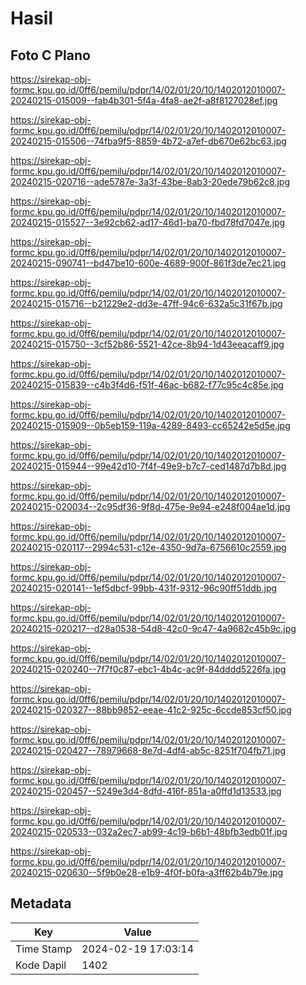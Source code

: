 # Hasil

## Foto C Plano

https://sirekap-obj-formc.kpu.go.id/0ff6/pemilu/pdpr/14/02/01/20/10/1402012010007-20240215-015009--fab4b301-5f4a-4fa8-ae2f-a8f8127028ef.jpg

https://sirekap-obj-formc.kpu.go.id/0ff6/pemilu/pdpr/14/02/01/20/10/1402012010007-20240215-015506--74fba9f5-8859-4b72-a7ef-db670e62bc63.jpg

https://sirekap-obj-formc.kpu.go.id/0ff6/pemilu/pdpr/14/02/01/20/10/1402012010007-20240215-020716--ade5787e-3a3f-43be-8ab3-20ede79b62c8.jpg

https://sirekap-obj-formc.kpu.go.id/0ff6/pemilu/pdpr/14/02/01/20/10/1402012010007-20240215-015527--3e92cb62-ad17-46d1-ba70-fbd78fd7047e.jpg

https://sirekap-obj-formc.kpu.go.id/0ff6/pemilu/pdpr/14/02/01/20/10/1402012010007-20240215-090741--bd47be10-600e-4689-900f-861f3de7ec21.jpg

https://sirekap-obj-formc.kpu.go.id/0ff6/pemilu/pdpr/14/02/01/20/10/1402012010007-20240215-015716--b21229e2-dd3e-47ff-94c6-632a5c31f67b.jpg

https://sirekap-obj-formc.kpu.go.id/0ff6/pemilu/pdpr/14/02/01/20/10/1402012010007-20240215-015750--3cf52b86-5521-42ce-8b94-1d43eeacaff9.jpg

https://sirekap-obj-formc.kpu.go.id/0ff6/pemilu/pdpr/14/02/01/20/10/1402012010007-20240215-015839--c4b3f4d6-f51f-46ac-b682-f77c95c4c85e.jpg

https://sirekap-obj-formc.kpu.go.id/0ff6/pemilu/pdpr/14/02/01/20/10/1402012010007-20240215-015909--0b5eb159-119a-4289-8493-cc65242e5d5e.jpg

https://sirekap-obj-formc.kpu.go.id/0ff6/pemilu/pdpr/14/02/01/20/10/1402012010007-20240215-015944--99e42d10-7f4f-49e9-b7c7-ced1487d7b8d.jpg

https://sirekap-obj-formc.kpu.go.id/0ff6/pemilu/pdpr/14/02/01/20/10/1402012010007-20240215-020034--2c95df36-9f8d-475e-9e94-e248f004ae1d.jpg

https://sirekap-obj-formc.kpu.go.id/0ff6/pemilu/pdpr/14/02/01/20/10/1402012010007-20240215-020117--2994c531-c12e-4350-9d7a-6756610c2559.jpg

https://sirekap-obj-formc.kpu.go.id/0ff6/pemilu/pdpr/14/02/01/20/10/1402012010007-20240215-020141--1ef5dbcf-99bb-431f-9312-96c90ff51ddb.jpg

https://sirekap-obj-formc.kpu.go.id/0ff6/pemilu/pdpr/14/02/01/20/10/1402012010007-20240215-020217--d28a0538-54d8-42c0-9c47-4a9682c45b9c.jpg

https://sirekap-obj-formc.kpu.go.id/0ff6/pemilu/pdpr/14/02/01/20/10/1402012010007-20240215-020240--7f7f0c87-ebc1-4b4c-ac9f-84dddd5226fa.jpg

https://sirekap-obj-formc.kpu.go.id/0ff6/pemilu/pdpr/14/02/01/20/10/1402012010007-20240215-020327--88bb9852-eeae-41c2-925c-6ccde853cf50.jpg

https://sirekap-obj-formc.kpu.go.id/0ff6/pemilu/pdpr/14/02/01/20/10/1402012010007-20240215-020427--78979668-8e7d-4df4-ab5c-8251f704fb71.jpg

https://sirekap-obj-formc.kpu.go.id/0ff6/pemilu/pdpr/14/02/01/20/10/1402012010007-20240215-020457--5249e3d4-8dfd-416f-851a-a0ffd1d13533.jpg

https://sirekap-obj-formc.kpu.go.id/0ff6/pemilu/pdpr/14/02/01/20/10/1402012010007-20240215-020533--032a2ec7-ab99-4c19-b6b1-48bfb3edb01f.jpg

https://sirekap-obj-formc.kpu.go.id/0ff6/pemilu/pdpr/14/02/01/20/10/1402012010007-20240215-020630--5f9b0e28-e1b9-4f0f-b0fa-a3ff62b4b79e.jpg


## Metadata

| Key        | Value               |
| ---------- | ------------------- |
| Time Stamp | 2024-02-19 17:03:14 |
| Kode Dapil | 1402                |



